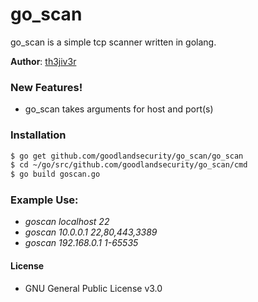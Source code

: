 # go_scan
go_scan is a simple tcp scanner written in golang. 

**Author**: [th3jiv3r][twitter]

### New Features!
  - go_scan takes arguments for host and port(s)

### Installation
```sh
$ go get github.com/goodlandsecurity/go_scan/go_scan
$ cd ~/go/src/github.com/goodlandsecurity/go_scan/cmd
$ go build goscan.go
```

### Example Use:  
  - *goscan localhost 22*
  - *goscan 10.0.0.1 22,80,443,3389*
  - *goscan 192.168.0.1 1-65535*

#### License
  - GNU General Public License v3.0


[twitter]: <https://twitter.com/th3_jiv3r>
